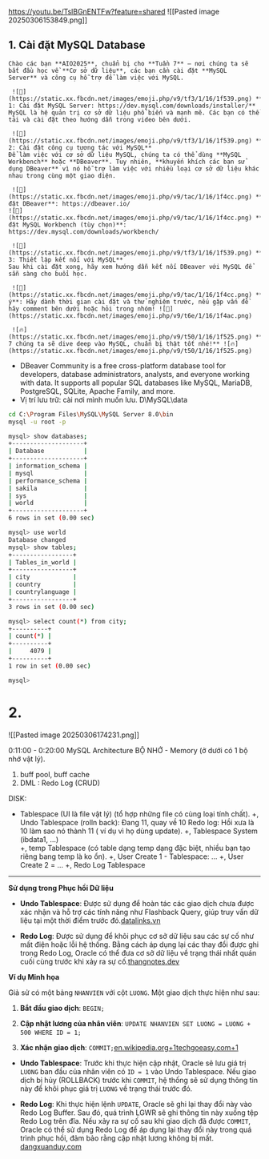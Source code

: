 https://youtu.be/TslBGnENTFw?feature=shared
![[Pasted image 20250306153849.png]]

## 1. Cài đặt MySQL Database

```
Chào các bạn **AIO2025**, chuẩn bị cho **Tuần 7** – nơi chúng ta sẽ bắt đầu học về **Cơ sở dữ liệu**, các bạn cần cài đặt **MySQL Server** và công cụ hỗ trợ để làm việc với MySQL.

 ![🔹](https://static.xx.fbcdn.net/images/emoji.php/v9/tf3/1/16/1f539.png) **Bước 1: Cài đặt MySQL Server: https://dev.mysql.com/downloads/installer/**  
MySQL là hệ quản trị cơ sở dữ liệu phổ biến và mạnh mẽ. Các bạn có thể tải và cài đặt theo hướng dẫn trong video bên dưới.

 ![🔹](https://static.xx.fbcdn.net/images/emoji.php/v9/tf3/1/16/1f539.png) **Bước 2: Cài đặt công cụ tương tác với MySQL**  
Để làm việc với cơ sở dữ liệu MySQL, chúng ta có thể dùng **MySQL Workbench** hoặc **DBeaver**. Tuy nhiên, **khuyến khích các bạn sử dụng DBeaver** vì nó hỗ trợ làm việc với nhiều loại cơ sở dữ liệu khác nhau trong cùng một giao diện.

 ![📌](https://static.xx.fbcdn.net/images/emoji.php/v9/tac/1/16/1f4cc.png) **Cài đặt DBeaver**: https://dbeaver.io/  
![📌](https://static.xx.fbcdn.net/images/emoji.php/v9/tac/1/16/1f4cc.png) **Cài đặt MySQL Workbench (tùy chọn)**: https://dev.mysql.com/downloads/workbench/

 ![🔹](https://static.xx.fbcdn.net/images/emoji.php/v9/tf3/1/16/1f539.png) **Bước 3: Thiết lập kết nối với MySQL**  
Sau khi cài đặt xong, hãy xem hướng dẫn kết nối DBeaver với MySQL để sẵn sàng cho buổi học.

 ![📌](https://static.xx.fbcdn.net/images/emoji.php/v9/tac/1/16/1f4cc.png) **Lưu ý**: Hãy dành thời gian cài đặt và thử nghiệm trước, nếu gặp vấn đề hãy comment bên dưới hoặc hỏi trong nhóm! ![💬](https://static.xx.fbcdn.net/images/emoji.php/v9/t6e/1/16/1f4ac.png) 

 ![🔥](https://static.xx.fbcdn.net/images/emoji.php/v9/t50/1/16/1f525.png) **Tuần 7 chúng ta sẽ dive deep vào MySQL, chuẩn bị thật tốt nhé!** ![🔥](https://static.xx.fbcdn.net/images/emoji.php/v9/t50/1/16/1f525.png)
```

- DBeaver Community is a free cross-platform database tool for developers, database administrators, analysts, and everyone working with data. It supports all popular SQL databases like MySQL, MariaDB, PostgreSQL, SQLite, Apache Family, and more.
- Vị trí lưu trữ: cài nơi mình muốn lưu. D\MySQL\data
```bash (Admin)
cd C:\Program Files\MySQL\MySQL Server 8.0\bin
mysql -u root -p

mysql> show databases;
+--------------------+
| Database           |
+--------------------+
| information_schema |
| mysql              |
| performance_schema |
| sakila             |
| sys                |
| world              |
+--------------------+
6 rows in set (0.00 sec)

mysql> use world
Database changed
mysql> show tables;
+-----------------+
| Tables_in_world |
+-----------------+
| city            |
| country         |
| countrylanguage |
+-----------------+
3 rows in set (0.00 sec)

mysql> select count(*) from city;
+----------+
| count(*) |
+----------+
|     4079 |
+----------+
1 row in set (0.00 sec)

mysql>
```
# 2. 
![[Pasted image 20250306174231.png]]

0:11:00 - 0:20:00 MySQL Architecture
BỘ NHỚ - Memory (ở dưới có 1 bộ nhớ vật lý). 
1. buff pool, buff cache 
2. DML : Redo Log (CRUD) 

DISK:  
- Tablespace (UI là file vật lý) (tổ hợp những file có cùng loại tính chất). 
+, Undo Tablespace (rolln back): Đang 11, quay về 10
Redo log: Hồi xưa là 10 làm sao nó thành 11 ( ví dụ vì họ dùng update). 
+, Tablespace System (ibdata1, ...)  
+, temp Tablespace (có table dạng temp dạng đặc biệt, nhiều bạn tạo riêng bang temp là ko ổn). 
+, User Create 1 - Tablespace: ...
+, User Create 2 = ... 
+, Redo Log Tablespace 

---
**Sử dụng trong Phục hồi Dữ liệu**

- **Undo Tablespace**: Được sử dụng để hoàn tác các giao dịch chưa được xác nhận và hỗ trợ các tính năng như Flashback Query, giúp truy vấn dữ liệu tại một thời điểm trước đó.​[datalinks.vn](https://datalinks.vn/quan-tri-undo-tablespace-trong-oracle-database/)
    
- **Redo Log**: Được sử dụng để khôi phục cơ sở dữ liệu sau các sự cố như mất điện hoặc lỗi hệ thống. Bằng cách áp dụng lại các thay đổi được ghi trong Redo Log, Oracle có thể đưa cơ sở dữ liệu về trạng thái nhất quán cuối cùng trước khi xảy ra sự cố.​[thangnotes.dev](https://thangnotes.dev/2023/05/23/8-undo-va-redo-trong-oracle/)
    

**Ví dụ Minh họa**

Giả sử có một bảng `NHANVIEN` với cột `LUONG`. Một giao dịch thực hiện như sau:

1. **Bắt đầu giao dịch**: `BEGIN;`​
    
2. **Cập nhật lương của nhân viên**: `UPDATE NHANVIEN SET LUONG = LUONG + 500 WHERE ID = 1;`​
    
3. **Xác nhận giao dịch**: `COMMIT;`​[en.wikipedia.org+1techgoeasy.com+1](https://en.wikipedia.org/wiki/Redo_log)
    

- **Undo Tablespace**: Trước khi thực hiện cập nhật, Oracle sẽ lưu giá trị `LUONG` ban đầu của nhân viên có `ID = 1` vào Undo Tablespace. Nếu giao dịch bị hủy (ROLLBACK) trước khi `COMMIT`, hệ thống sẽ sử dụng thông tin này để khôi phục giá trị `LUONG` về trạng thái trước đó.​
    
- **Redo Log**: Khi thực hiện lệnh `UPDATE`, Oracle sẽ ghi lại thay đổi này vào Redo Log Buffer. Sau đó, quá trình LGWR sẽ ghi thông tin này xuống tệp Redo Log trên đĩa. Nếu xảy ra sự cố sau khi giao dịch đã được `COMMIT`, Oracle có thể sử dụng Redo Log để áp dụng lại thay đổi này trong quá trình phục hồi, đảm bảo rằng cập nhật lương không bị mất.​[dangxuanduy.com](https://dangxuanduy.com/database/y-nghia-cua-redo-log-undo-data-va-flashback-log/)